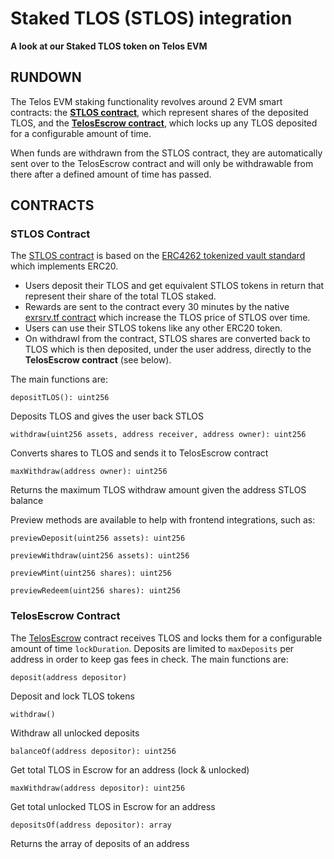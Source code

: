 # Staked TLOS (STLOS) integration

__A look at our Staked TLOS token on Telos EVM__

## RUNDOWN

The Telos EVM staking functionality revolves around 2 EVM smart contracts: the [__STLOS contract__](https://github.com/telosnetwork/stlos/blob/dev/contracts/StakedTLOS.sol), which represent shares of the deposited TLOS, and the [__TelosEscrow contract__](https://github.com/telosnetwork/stlos/blob/dev/contracts/TelosEscrow.sol), which locks up any TLOS deposited for a configurable amount of time.

When funds are withdrawn from the STLOS contract, they are automatically sent over to the TelosEscrow contract and will only be withdrawable from there after a defined amount of time has passed.

## CONTRACTS

### STLOS Contract

The [STLOS contract](https://github.com/telosnetwork/stlos/blob/dev/contracts/StakedTLOS.sol) is based on the [ERC4262 tokenized vault standard](https://docs.openzeppelin.com/contracts/4.x/api/token/erc20#ERC4626) which implements ERC20. 

- Users deposit their TLOS and get equivalent STLOS tokens in return that represent their share of the total TLOS staked. 
- Rewards are sent to the contract every 30 minutes by the native [exrsrv.tf contract](https://github.com/telosnetwork/telos-distribute/blob/stlos/src/eosio.tedp.cpp) which increase the TLOS price of STLOS over time. 
- Users can use their STLOS tokens like any other ERC20 token.
- On withdrawl from the contract, STLOS shares are converted back to TLOS which is then deposited, under the user address, directly to the __TelosEscrow contract__ (see below). 

The main functions are:

`depositTLOS(): uint256`

Deposits TLOS and gives the user back STLOS

`withdraw(uint256 assets, address receiver, address owner): uint256`

Converts shares to TLOS and sends it to TelosEscrow contract

`maxWithdraw(address owner): uint256`

Returns the maximum TLOS withdraw amount given the address STLOS balance

Preview methods are available to help with frontend integrations, such as:

`previewDeposit(uint256 assets): uint256`

`previewWithdraw(uint256 assets): uint256`

`previewMint(uint256 shares): uint256`

`previewRedeem(uint256 shares): uint256`

### TelosEscrow Contract

The [TelosEscrow](https://github.com/telosnetwork/stlos/blob/dev/contracts/TelosEscrow.sol) contract receives TLOS and locks them for a configurable amount of time `lockDuration`. Deposits are limited to `maxDeposits` per address in order to keep gas fees in check. The main functions are:

`deposit(address depositor)`

Deposit and lock TLOS tokens

`withdraw()`

Withdraw all unlocked deposits

`balanceOf(address depositor): uint256`

Get total TLOS in Escrow for an address (lock & unlocked)

`maxWithdraw(address depositor): uint256`

Get total unlocked TLOS in Escrow for an address

`depositsOf(address depositor): array`

Returns the array of deposits of an address
